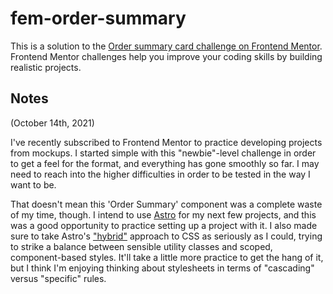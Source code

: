 # fem-order-summary

This is a solution to the [Order summary card challenge on Frontend Mentor](https://www.frontendmentor.io/challenges/order-summary-component-QlPmajDUj). Frontend Mentor challenges help you improve your coding skills by building realistic projects.

## Notes

(October 14th, 2021)

I've recently subscribed to Frontend Mentor to practice developing projects from mockups. I started simple with this "newbie"-level challenge in order to get a feel for the format, and everything has gone smoothly so far. I may need to reach into the higher difficulties in order to be tested in the way I want to be.

That doesn't mean this 'Order Summary' component was a complete waste of my time, though. I intend to use [Astro](https://astro.build/) for my next few projects, and this was a good opportunity to practice setting up a project with it. I also made sure to take Astro's ["hybrid"](https://docs.astro.build/guides/styling/#hybrid-scoped--utility-css) approach to CSS as seriously as I could, trying to strike a balance between sensible utility classes and scoped, component-based styles. It'll take a little more practice to get the hang of it, but I think I'm enjoying thinking about stylesheets in terms of "cascading" versus "specific" rules.